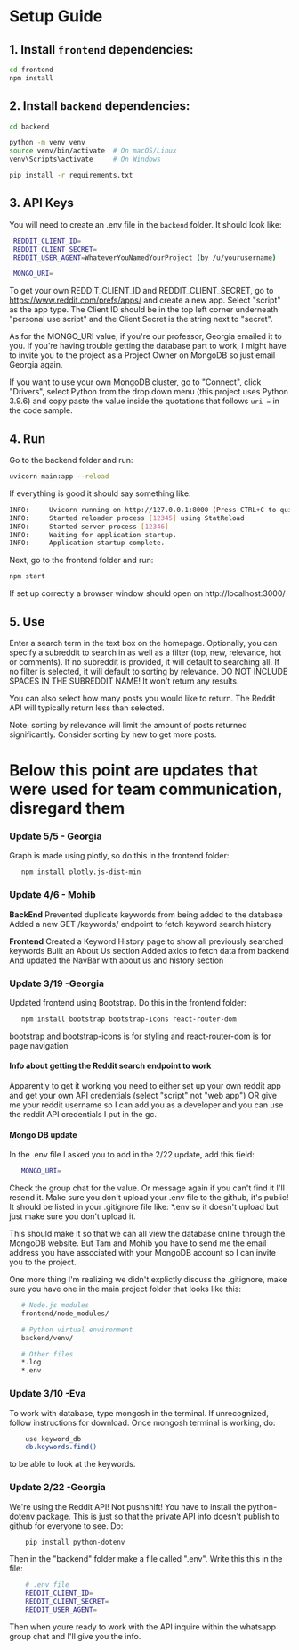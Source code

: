 # Setup Guide

## 1. Install `frontend` dependencies:
   ```bash
   cd frontend
   npm install
   ```
   
## 2. Install `backend` dependencies:
   ```bash
   cd backend

   python -m venv venv
   source venv/bin/activate  # On macOS/Linux
   venv\Scripts\activate     # On Windows

   pip install -r requirements.txt
   ```
## 3. API Keys
You will need to create an .env file in the `backend` folder. It should look like:

   ```bash
    REDDIT_CLIENT_ID=
    REDDIT_CLIENT_SECRET=
    REDDIT_USER_AGENT=WhateverYouNamedYourProject (by /u/yourusername)

    MONGO_URI=
   ```
To get your own REDDIT_CLIENT_ID and REDDIT_CLIENT_SECRET, go to https://www.reddit.com/prefs/apps/ and create a new app. Select "script" as the app type. The Client ID should be in the top left corner underneath "personal use script" and the Client Secret is the string next to "secret". 

As for the MONGO_URI value, if you're our professor, Georgia emailed it to you. If you're having trouble getting the database part to work, I might have to invite you to the project as a Project Owner on MongoDB so just email Georgia again. 

If you want to use your own MongoDB cluster, go to "Connect", click "Drivers", select Python from the drop down menu (this project uses Python 3.9.6) and copy paste the value inside the quotations that follows `uri =` in the code sample. 


## 4. Run
Go to the backend folder and run:
   ```bash
   uvicorn main:app --reload
   ```
If everything is good it should say something like:
   ```bash
   INFO:     Uvicorn running on http://127.0.0.1:8000 (Press CTRL+C to quit)
   INFO:     Started reloader process [12345] using StatReload
   INFO:     Started server process [12346]
   INFO:     Waiting for application startup.
   INFO:     Application startup complete.
   ```
Next, go to the frontend folder and run:
   ```bash
   npm start
   ```
If set up correctly a browser window should open on http://localhost:3000/

## 5. Use
Enter a search term in the text box on the homepage. Optionally, you can specify a subreddit to search in as well as a filter (top, new, relevance, hot or comments). If no subreddit is provided, it will default to searching all. If no filter is selected, it will default to sorting by relevance. DO NOT INCLUDE SPACES IN THE SUBREDDIT NAME! It won't return any results. 

You can also select how many posts you would like to return. The Reddit API will typically return less than selected.

Note: sorting by relevance will limit the amount of posts returned significantly. Consider sorting by new to get more posts. 


# Below this point are updates that were used for team communication, disregard them

### Update 5/5 - Georgia
Graph is made using plotly, so do this in the frontend folder:
```bash
   npm install plotly.js-dist-min
```

### Update 4/6 - Mohib

**BackEnd**
Prevented duplicate keywords from being added to the database
Added a new GET /keywords/ endpoint to fetch keyword search history

**Frontend**
Created a Keyword History page to show all previously searched keywords
Built an About Us section
Added axios to fetch data from backend
And updated the NavBar with about us and history section


### Update 3/19 -Georgia
Updated frontend using Bootstrap. Do this in the frontend folder:

```bash
   npm install bootstrap bootstrap-icons react-router-dom
```
bootstrap and bootstrap-icons is for styling and react-router-dom is for page navigation

#### Info about getting the Reddit search endpoint to work
Apparently to get it working you need to either set up your own reddit app and get your own API credentials (select "script" not "web app") OR give me your reddit username so I can add you as a developer and you can use the reddit API credentials I put in the gc. 

#### Mongo DB update
In the .env file I asked you to add in the 2/22 update, add this field:

```bash
   MONGO_URI=
```
Check the group chat for the value. Or message again if you can't find it I'll resend it. Make sure you don't upload your .env file to the github, it's public! It should be listed in your .gitignore file like: *.env so it doesn't upload but just make sure you don't upload it. 

This should make it so that we can all view the database online through the MongoDB website. But Tam and Mohib you have to send me the email address you have associated with your MongoDB account so I can invite you to the project. 

One more thing I'm realizing we didn't explictly discuss the .gitignore, make sure you have one in the main project folder that looks like this:

```bash
   # Node.js modules
   frontend/node_modules/

   # Python virtual environment
   backend/venv/

   # Other files
   *.log
   *.env
```

### Update 3/10 -Eva
To work with database, type mongosh in the terminal. If unrecognized, follow instructions for download. Once mongosh terminal is working, do:

```bash
    use keyword_db
    db.keywords.find()
```

to be able to look at the keywords.


### Update 2/22 -Georgia
We're using the Reddit API! Not pushshift! You have to install the python-dotenv package. This is just so that the private API info doesn't publish to github for everyone to see. Do:
```bash
    pip install python-dotenv
```
Then in the "backend" folder make a file called ".env". Write this this in the file:
```bash
    # .env file
    REDDIT_CLIENT_ID=
    REDDIT_CLIENT_SECRET=
    REDDIT_USER_AGENT=
```
Then when youre ready to work with the API inquire within the whatsapp group chat and I'll give you the info. 